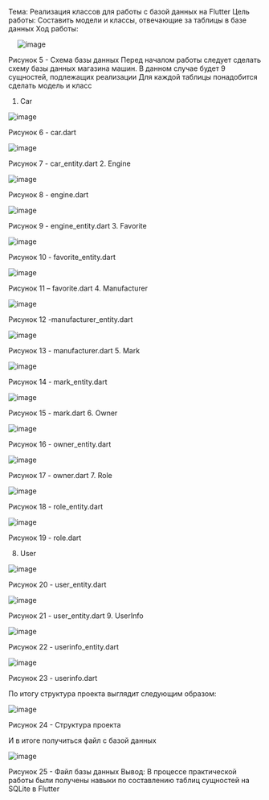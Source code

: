 Тема: Реализация классов для работы с базой данных на Flutter
Цель работы: 
Составить модели и классы, отвечающие за таблицы в базе данных
Ход работы:

 
 ![image](https://user-images.githubusercontent.com/92712690/200502220-f8f8746b-5061-44e7-9059-51fe3278b872.png)

Рисунок 5  - Схема базы данных
Перед началом работы следует сделать схему базы данных магазина машин. В данном случае будет 9 сущностей, подлежащих реализации
Для каждой таблицы понадобится сделать модель и класс
1.	Car

 ![image](https://user-images.githubusercontent.com/92712690/200502256-d17a4d53-1b3d-4f51-8e63-c384c88defec.png)

Рисунок 6 - car.dart

 ![image](https://user-images.githubusercontent.com/92712690/200502267-627493c4-43ed-426b-886f-029a7dc8598c.png)

Рисунок 7 - car_entity.dart
2.	 Engine

 ![image](https://user-images.githubusercontent.com/92712690/200502295-d5bd0e30-ae57-4aff-80de-46e28002488f.png)

Рисунок 8 - engine.dart

 ![image](https://user-images.githubusercontent.com/92712690/200502314-53a7998e-dcbf-4542-afe4-7217256a2698.png)

Рисунок 9 - engine_entity.dart
3.	 Favorite

 ![image](https://user-images.githubusercontent.com/92712690/200502349-436c945a-ea9f-4b37-a086-46b2db3e72ae.png)

Рисунок 10 - favorite_entity.dart

 ![image](https://user-images.githubusercontent.com/92712690/200502363-8e26f3e3-faee-4b26-a416-7a04a47eb225.png)

Рисунок 11 – favorite.dart
4.	 Manufacturer

 ![image](https://user-images.githubusercontent.com/92712690/200502376-b489b1f4-d154-472e-8986-6412f22f8926.png)

Рисунок 12 -manufacturer_entity.dart

 ![image](https://user-images.githubusercontent.com/92712690/200502389-70fe94e5-1071-472d-aafd-40f7be3123c8.png)

Рисунок 13 - manufacturer.dart
5.	 Mark

 ![image](https://user-images.githubusercontent.com/92712690/200502408-02998f4d-1982-4ff7-be7d-058146a26c34.png)

Рисунок 14 - mark_entity.dart

 ![image](https://user-images.githubusercontent.com/92712690/200502422-8f264628-592e-428a-88f5-e5c7a3491137.png)

Рисунок 15 - mark.dart
6.	 Owner

 ![image](https://user-images.githubusercontent.com/92712690/200502439-6e28c525-be7b-4674-93ce-1a715bd9f5a1.png)

Рисунок 16 - owner_entity.dart

 ![image](https://user-images.githubusercontent.com/92712690/200502446-05d33fc8-d5af-4502-8f69-61ccf58516f2.png)

Рисунок 17 - owner.dart
7.	  Role

 ![image](https://user-images.githubusercontent.com/92712690/200502463-113b4bab-ad7f-423e-acd1-8c71167dd1b9.png)

Рисунок 18 - role_entity.dart

 ![image](https://user-images.githubusercontent.com/92712690/200502470-92804810-76e9-452d-9aca-1af2ea64f8ca.png)

Рисунок 19 - role.dart

8.	  User

 ![image](https://user-images.githubusercontent.com/92712690/200502496-1476798f-2453-4f95-8cc4-92db3203de81.png)

Рисунок 20 - user_entity.dart

 ![image](https://user-images.githubusercontent.com/92712690/200502505-dace65f5-5855-48f6-a705-7934014448b6.png)

Рисунок 21 - user_entity.dart
9.	 UserInfo

![image](https://user-images.githubusercontent.com/92712690/200502516-a43c4da1-a446-4d90-aa22-aaf8837b7026.png)

 
Рисунок 22 - userinfo_entity.dart

 ![image](https://user-images.githubusercontent.com/92712690/200502529-d8268522-66f1-4118-9de0-37ba61833436.png)

Рисунок 23 - userinfo.dart


По итогу структура проекта выглядит следующим образом:

 ![image](https://user-images.githubusercontent.com/92712690/200502548-a7a85567-4ab5-47b2-9fc2-09c2726a69e1.png)

Рисунок 24 - Структура проекта

И в итоге получиться файл с базой данных

 ![image](https://user-images.githubusercontent.com/92712690/200502571-2d8e2dd1-36e0-4f74-a414-11c22fd730d0.png)

Рисунок 25 - Файл базы данных
Вывод: В процессе практической работы были получены навыки по составлению таблиц сущностей на SQLite в Flutter
